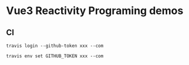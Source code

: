 # Vue3 Reactivity Programing demos

## CI

```
travis login --github-token xxx --com
```

```
travis env set GITHUB_TOKEN xxx --com
```